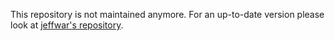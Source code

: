 This repository is not maintained anymore. For an up-to-date version please look at [jeffwar's repository](https://github.com/jeffwar/utop/).